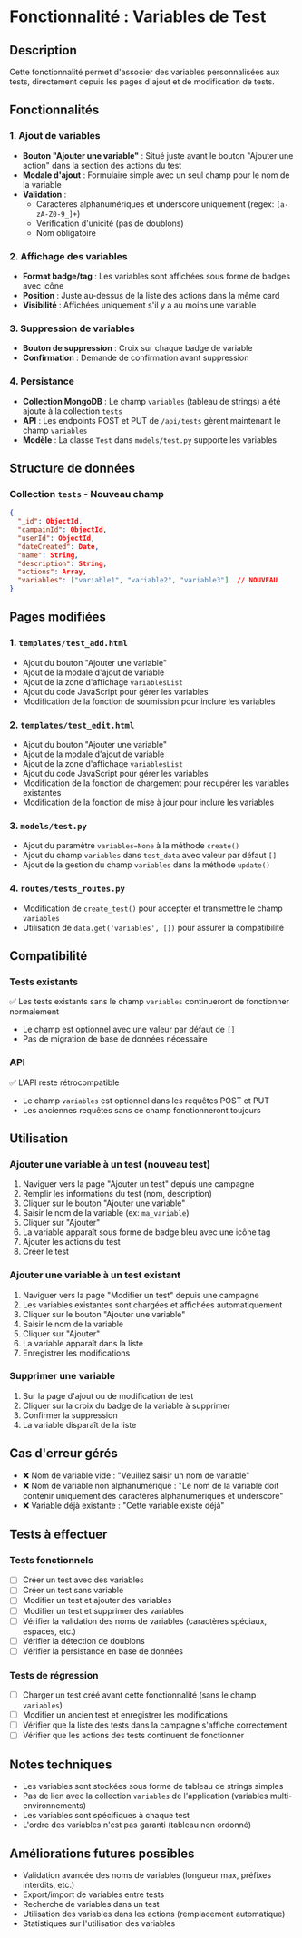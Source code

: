 # Fonctionnalité : Variables de Test

## Description

Cette fonctionnalité permet d'associer des variables personnalisées aux tests, directement depuis les pages d'ajout et de modification de tests.

## Fonctionnalités

### 1. Ajout de variables

- **Bouton "Ajouter une variable"** : Situé juste avant le bouton "Ajouter une action" dans la section des actions du test
- **Modale d'ajout** : Formulaire simple avec un seul champ pour le nom de la variable
- **Validation** : 
  - Caractères alphanumériques et underscore uniquement (regex: `[a-zA-Z0-9_]+`)
  - Vérification d'unicité (pas de doublons)
  - Nom obligatoire

### 2. Affichage des variables

- **Format badge/tag** : Les variables sont affichées sous forme de badges avec icône
- **Position** : Juste au-dessus de la liste des actions dans la même card
- **Visibilité** : Affichées uniquement s'il y a au moins une variable

### 3. Suppression de variables

- **Bouton de suppression** : Croix sur chaque badge de variable
- **Confirmation** : Demande de confirmation avant suppression

### 4. Persistance

- **Collection MongoDB** : Le champ `variables` (tableau de strings) a été ajouté à la collection `tests`
- **API** : Les endpoints POST et PUT de `/api/tests` gèrent maintenant le champ `variables`
- **Modèle** : La classe `Test` dans `models/test.py` supporte les variables

## Structure de données

### Collection `tests` - Nouveau champ

```json
{
  "_id": ObjectId,
  "campainId": ObjectId,
  "userId": ObjectId,
  "dateCreated": Date,
  "name": String,
  "description": String,
  "actions": Array,
  "variables": ["variable1", "variable2", "variable3"]  // NOUVEAU
}
```

## Pages modifiées

### 1. `templates/test_add.html`
- Ajout du bouton "Ajouter une variable"
- Ajout de la modale d'ajout de variable
- Ajout de la zone d'affichage `variablesList`
- Ajout du code JavaScript pour gérer les variables
- Modification de la fonction de soumission pour inclure les variables

### 2. `templates/test_edit.html`
- Ajout du bouton "Ajouter une variable"
- Ajout de la modale d'ajout de variable
- Ajout de la zone d'affichage `variablesList`
- Ajout du code JavaScript pour gérer les variables
- Modification de la fonction de chargement pour récupérer les variables existantes
- Modification de la fonction de mise à jour pour inclure les variables

### 3. `models/test.py`
- Ajout du paramètre `variables=None` à la méthode `create()`
- Ajout du champ `variables` dans `test_data` avec valeur par défaut `[]`
- Ajout de la gestion du champ `variables` dans la méthode `update()`

### 4. `routes/tests_routes.py`
- Modification de `create_test()` pour accepter et transmettre le champ `variables`
- Utilisation de `data.get('variables', [])` pour assurer la compatibilité

## Compatibilité

### Tests existants
✅ Les tests existants sans le champ `variables` continueront de fonctionner normalement
- Le champ est optionnel avec une valeur par défaut de `[]`
- Pas de migration de base de données nécessaire

### API
✅ L'API reste rétrocompatible
- Le champ `variables` est optionnel dans les requêtes POST et PUT
- Les anciennes requêtes sans ce champ fonctionneront toujours

## Utilisation

### Ajouter une variable à un test (nouveau test)

1. Naviguer vers la page "Ajouter un test" depuis une campagne
2. Remplir les informations du test (nom, description)
3. Cliquer sur le bouton "Ajouter une variable"
4. Saisir le nom de la variable (ex: `ma_variable`)
5. Cliquer sur "Ajouter"
6. La variable apparaît sous forme de badge bleu avec une icône tag
7. Ajouter les actions du test
8. Créer le test

### Ajouter une variable à un test existant

1. Naviguer vers la page "Modifier un test" depuis une campagne
2. Les variables existantes sont chargées et affichées automatiquement
3. Cliquer sur le bouton "Ajouter une variable"
4. Saisir le nom de la variable
5. Cliquer sur "Ajouter"
6. La variable apparaît dans la liste
7. Enregistrer les modifications

### Supprimer une variable

1. Sur la page d'ajout ou de modification de test
2. Cliquer sur la croix du badge de la variable à supprimer
3. Confirmer la suppression
4. La variable disparaît de la liste

## Cas d'erreur gérés

- ❌ Nom de variable vide : "Veuillez saisir un nom de variable"
- ❌ Nom de variable non alphanumérique : "Le nom de la variable doit contenir uniquement des caractères alphanumériques et underscore"
- ❌ Variable déjà existante : "Cette variable existe déjà"

## Tests à effectuer

### Tests fonctionnels
- [ ] Créer un test avec des variables
- [ ] Créer un test sans variable
- [ ] Modifier un test et ajouter des variables
- [ ] Modifier un test et supprimer des variables
- [ ] Vérifier la validation des noms de variables (caractères spéciaux, espaces, etc.)
- [ ] Vérifier la détection de doublons
- [ ] Vérifier la persistance en base de données

### Tests de régression
- [ ] Charger un test créé avant cette fonctionnalité (sans le champ `variables`)
- [ ] Modifier un ancien test et enregistrer les modifications
- [ ] Vérifier que la liste des tests dans la campagne s'affiche correctement
- [ ] Vérifier que les actions des tests continuent de fonctionner

## Notes techniques

- Les variables sont stockées sous forme de tableau de strings simples
- Pas de lien avec la collection `variables` de l'application (variables multi-environnements)
- Les variables sont spécifiques à chaque test
- L'ordre des variables n'est pas garanti (tableau non ordonné)

## Améliorations futures possibles

- Validation avancée des noms de variables (longueur max, préfixes interdits, etc.)
- Export/import de variables entre tests
- Recherche de variables dans un test
- Utilisation des variables dans les actions (remplacement automatique)
- Statistiques sur l'utilisation des variables
